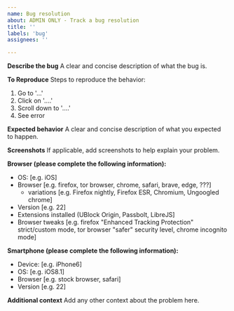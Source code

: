 ```yaml
---
name: Bug resolution
about: ADMIN ONLY - Track a bug resolution
title: ''
labels: 'bug'
assignees: ''

---
```


**Describe the bug**
A clear and concise description of what the bug is.

**To Reproduce**
Steps to reproduce the behavior:
1. Go to '...'
2. Click on '....'
3. Scroll down to '....'
4. See error

**Expected behavior**
A clear and concise description of what you expected to happen.

**Screenshots**
If applicable, add screenshots to help explain your problem.

**Browser (please complete the following information):**
 - OS: [e.g. iOS]
 - Browser [e.g. firefox, tor browser, chrome, safari, brave, edge, ???]
   - variations [e.g. Firefox nightly, Firefox ESR, Chromium, Ungoogled chrome]
 - Version [e.g. 22]
 - Extensions installed (UBlock Origin, Passbolt, LibreJS]
 - Browser tweaks [e.g. firefox "Enhanced Tracking Protection" strict/custom mode, tor browser "safer" security level, chrome incognito mode]

**Smartphone (please complete the following information):**
 - Device: [e.g. iPhone6]
 - OS: [e.g. iOS8.1]
 - Browser [e.g. stock browser, safari]
 - Version [e.g. 22]

**Additional context**
Add any other context about the problem here.
